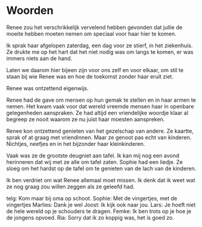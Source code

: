 Woorden
=======

Renee zou het verschrikkelijk vervelend hebben gevonden dat jullie de moeite hebben moeten nemen om speciaal voor haar
hier te komen. 

Ik sprak haar afgelopen zaterdag, een dag voor ze stierf, in het ziekenhuis. Ze drukte me op het hart dat
het niet nodig was om langs te komen, er was immers niets aan de hand.

Laten we daarom hier bijeen zijn voor ons zelf en voor elkaar, om stil te staan bij wie Renee was en hoe de toekomst
zonder haar eruit ziet.

Renee was ontzettend eigenwijs.

Renee had de gave om mensen op hun gemak te stellen en in haar armen te nemen. Het kwam vaak voor dat wereld vreemde
mensen haar in openbare gelegenheden aanspraken. Ze had altijd een vriendelijke woordje klaar al begreep ze nooit
waarom ze nu juist haar moesten aanspreken.

Renee kon ontzettend genieten van het gezelschap van andere. Ze kaartte, sprak of at graag met vriendinnen. Maar ze genoot
pas echt van kinderen. Nichtjes, neefjes en in het bijzonder haar kleinkinderen.

Vaak was ze de grootste deugniet aan tafel. Ik kan mij nog een avond herinneren dat wij met ze alle om tafel zaten. Sophie
had een liedje.
Ze sloeg om het hardst op de tafel om te genieten van de lach van de kinderen.

Ik ben verdriet om wat Renee allemaal moet missen. Ik denk dat ik weet wat ze nog graag zou willen zeggen als
ze geleefd had.

telg: Kom maar bij oma op schoot.
Sophie: Met de vingertjes, met de vingertjes
Marlies: Dank je wel
Joost: Ik kijk ook naar jou.
Lars: Je hoeft niet de hele wereld op je schouders te dragen.
Femke: Ik ben trots op je hoe je de jongens opvoed.
Ria: Sorry dat ik zo koppig was, het is goed zo.
